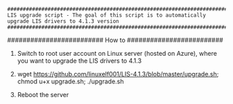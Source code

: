  
	######################################################################################################
	LIS upgrade script - The goal of this script is to automatically upgrade LIS drivers to 4.1.3 version
	######################################################################################################

#########################
How to
#########################

1) Switch to root user account on Linux server (hosted on Azure), where you want to upgrade the LIS drivers to 4.1.3

2) wget https://github.com/linuxelf001/LIS-4.1.3/blob/master/upgrade.sh; chmod u+x upgrade.sh; ./upgrade.sh

3) Reboot the server
